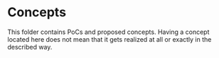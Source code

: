 # Concepts

This folder contains PoCs and proposed concepts. Having a concept located here does not mean that it gets realized at all or exactly in the described way. 
